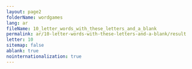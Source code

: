 ```yaml
---
layout: page2
folderName: wordgames
lang: ar
fileName: 10_letter_words_with_these_letters_and_a_blank
permalink: ar/10-letter-words-with-these-letters-and-a-blank/result
letter: 10
sitemap: false
ablank: true
nointernationalization: true
---
```

